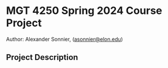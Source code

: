 # MGT 4250 Spring 2024 Course Project
Author: Alexander Sonnier, (asonnier@elon.edu)

## Project Description
